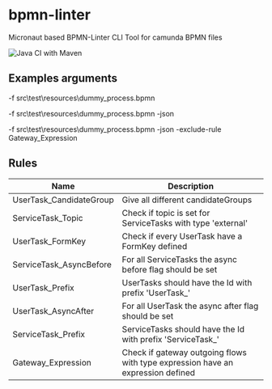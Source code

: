 # bpmn-linter
Micronaut based BPMN-Linter CLI Tool for camunda BPMN files

![Java CI with Maven](https://github.com/silvanbrenner/bpmn-linter/workflows/Java%20CI%20with%20Maven/badge.svg?branch=main)


## Examples arguments

-f src\test\resources\dummy_process.bpmn

-f src\test\resources\dummy_process.bpmn -json

-f src\test\resources\dummy_process.bpmn -json -exclude-rule Gateway_Expression

## Rules

| Name                      | Description |
|---------------------------|-------------|
| UserTask_CandidateGroup   | Give all different candidateGroups |
| ServiceTask_Topic         | Check if topic is set for ServiceTasks with type 'external' |
| UserTask_FormKey          | Check if every UserTask have a FormKey defined |
| ServiceTask_AsyncBefore   | For all ServiceTasks the async before flag should be set|
| UserTask_Prefix           | UserTasks should have the Id with prefix 'UserTask_'|
| UserTask_AsyncAfter       | For all UserTask the async after flag should be set |
| ServiceTask_Prefix        | ServiceTasks should have the Id with prefix 'ServiceTask_' |
| Gateway_Expression        | Check if gateway outgoing flows with type expression have an expression defined |
